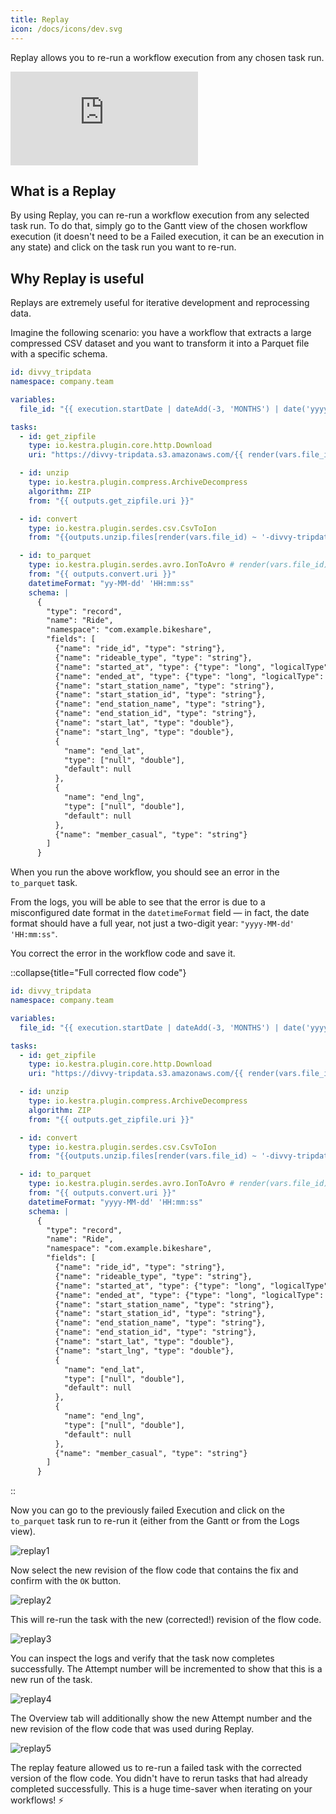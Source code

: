 ```yaml
---
title: Replay
icon: /docs/icons/dev.svg
---
```


Replay allows you to re-run a workflow execution from any chosen task run.

<div class="video-container">
  <iframe src="https://www.youtube.com/embed/RvNc3gLXMEs?si=sBuEo3yPfJvi4K48" title="YouTube video player" frameborder="0" allow="accelerometer; autoplay; clipboard-write; encrypted-media; gyroscope; picture-in-picture; web-share" referrerpolicy="strict-origin-when-cross-origin" allowfullscreen></iframe>
</div>

## What is a Replay

By using Replay, you can re-run a workflow execution from any selected task run. To do that, simply go to the Gantt view of the chosen workflow execution (it doesn't need to be a Failed execution, it can be an execution in any state) and click on the task run you want to re-run.

## Why Replay is useful

Replays are extremely useful for iterative development and reprocessing data.

Imagine the following scenario: you have a workflow that extracts a large compressed CSV dataset and you want to transform it into a Parquet file with a specific schema.

```yaml
id: divvy_tripdata
namespace: company.team

variables:
  file_id: "{{ execution.startDate | dateAdd(-3, 'MONTHS') | date('yyyyMM') }}"

tasks:
  - id: get_zipfile
    type: io.kestra.plugin.core.http.Download
    uri: "https://divvy-tripdata.s3.amazonaws.com/{{ render(vars.file_id) }}-divvy-tripdata.zip"

  - id: unzip
    type: io.kestra.plugin.compress.ArchiveDecompress
    algorithm: ZIP
    from: "{{ outputs.get_zipfile.uri }}"

  - id: convert
    type: io.kestra.plugin.serdes.csv.CsvToIon
    from: "{{outputs.unzip.files[render(vars.file_id) ~ '-divvy-tripdata.csv']}}"

  - id: to_parquet
    type: io.kestra.plugin.serdes.avro.IonToAvro # render(vars.file_id)
    from: "{{ outputs.convert.uri }}"
    datetimeFormat: "yy-MM-dd' 'HH:mm:ss"
    schema: |
      {
        "type": "record",
        "name": "Ride",
        "namespace": "com.example.bikeshare",
        "fields": [
          {"name": "ride_id", "type": "string"},
          {"name": "rideable_type", "type": "string"},
          {"name": "started_at", "type": {"type": "long", "logicalType": "timestamp-millis"}},
          {"name": "ended_at", "type": {"type": "long", "logicalType": "timestamp-millis"}},
          {"name": "start_station_name", "type": "string"},
          {"name": "start_station_id", "type": "string"},
          {"name": "end_station_name", "type": "string"},
          {"name": "end_station_id", "type": "string"},
          {"name": "start_lat", "type": "double"},
          {"name": "start_lng", "type": "double"},
          {
            "name": "end_lat",
            "type": ["null", "double"],
            "default": null
          },
          {
            "name": "end_lng",
            "type": ["null", "double"],
            "default": null
          },
          {"name": "member_casual", "type": "string"}
        ]
      }
```

When you run the above workflow, you should see an error in the `to_parquet` task.

From the logs, you will be able to see that the error is due to a misconfigured date format in the `datetimeFormat` field — in fact, the date format should have a full year, not just a two-digit year: `"yyyy-MM-dd' 'HH:mm:ss"`.

You correct the error in the workflow code and save it.

::collapse{title="Full corrected flow code"}
```yaml
id: divvy_tripdata
namespace: company.team

variables:
  file_id: "{{ execution.startDate | dateAdd(-3, 'MONTHS') | date('yyyyMM') }}"

tasks:
  - id: get_zipfile
    type: io.kestra.plugin.core.http.Download
    uri: "https://divvy-tripdata.s3.amazonaws.com/{{ render(vars.file_id) }}-divvy-tripdata.zip"

  - id: unzip
    type: io.kestra.plugin.compress.ArchiveDecompress
    algorithm: ZIP
    from: "{{ outputs.get_zipfile.uri }}"

  - id: convert
    type: io.kestra.plugin.serdes.csv.CsvToIon
    from: "{{outputs.unzip.files[render(vars.file_id) ~ '-divvy-tripdata.csv']}}"

  - id: to_parquet
    type: io.kestra.plugin.serdes.avro.IonToAvro # render(vars.file_id)
    from: "{{ outputs.convert.uri }}"
    datetimeFormat: "yyyy-MM-dd' 'HH:mm:ss"
    schema: |
      {
        "type": "record",
        "name": "Ride",
        "namespace": "com.example.bikeshare",
        "fields": [
          {"name": "ride_id", "type": "string"},
          {"name": "rideable_type", "type": "string"},
          {"name": "started_at", "type": {"type": "long", "logicalType": "timestamp-millis"}},
          {"name": "ended_at", "type": {"type": "long", "logicalType": "timestamp-millis"}},
          {"name": "start_station_name", "type": "string"},
          {"name": "start_station_id", "type": "string"},
          {"name": "end_station_name", "type": "string"},
          {"name": "end_station_id", "type": "string"},
          {"name": "start_lat", "type": "double"},
          {"name": "start_lng", "type": "double"},
          {
            "name": "end_lat",
            "type": ["null", "double"],
            "default": null
          },
          {
            "name": "end_lng",
            "type": ["null", "double"],
            "default": null
          },
          {"name": "member_casual", "type": "string"}
        ]
      }
```
::

Now you can go to the previously failed Execution and click on the `to_parquet` task run to re-run it (either from the Gantt or from the Logs view).

![replay1](/docs/concepts/replay1.png)

Now select the new revision of the flow code that contains the fix and confirm with the `OK` button.

![replay2](/docs/concepts/replay2.png)

This will re-run the task with the new (corrected!) revision of the flow code.

![replay3](/docs/concepts/replay3.png)

You can inspect the logs and verify that the task now completes successfully. The Attempt number will be incremented to show that this is a new run of the task.

![replay4](/docs/concepts/replay4.png)

The Overview tab will additionally show the new Attempt number and the new revision of the flow code that was used during Replay.

![replay5](/docs/concepts/replay5.png)

The replay feature allowed us to re-run a failed task with the corrected version of the flow code. You didn't have to rerun tasks that had already completed successfully. This is a huge time-saver when iterating on your workflows! ⚡️
